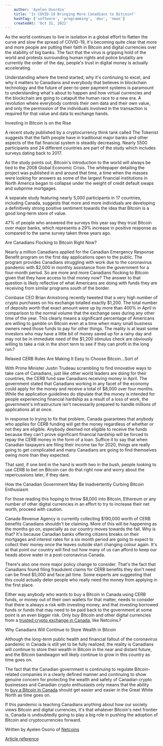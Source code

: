 ```yaml
---
    author: 'Ayelen Osordio'
    title: 'Is COVID-19 Bringing More Canadians to Bitcoin?'
    hashTag: ['software', 'programming', 'dev', 'news']
    createdAt: 'Oct 31, 2021'
---
```


As the world continues to live in isolation in a global effort to flatten the curve and slow the spread of COVID-19, it's becoming quite clear that more and more people are putting their faith in Bitcoin and digital currencies over the stability of big banks. The fact that the virus is gripping hold of the world and protests surrounding human rights and police brutality are currently the order of the day, people's trust in digital money is actually accelerating.

Understanding where the trend started, why it's continuing to excel, and why it matters to Canadians and everybody that believes in blockchain technology and the future of peer-to-peer payment systems is paramount to understanding what's about to happen and how virtual currencies and the blockchain are going to catapult the human race to a new era. A revolution where everybody controls their own data and their own value, and only the permission of the individuals involved in the transaction is required for that value and data to exchange hands.

Investing in Bitcoin is on the Rise

A recent study published by a cryptocurrency think tank called The Tokenist suggests that the faith people have in traditional major banks and other aspects of the fiat financial system is steadily decreasing. Nearly 5500 participants and 24 different countries are part of the study which includes surveys dating back to 2017.

As the study points out, Bitcoin's introduction to the world will always be tied to the 2008 Global Economic Crisis. The whitepaper detailing the project was published in and around that time, a time when the masses were looking for answers as some of the largest financial institutions in North America began to collapse under the weight of credit default swaps and subprime mortgages.

A separate study featuring nearly 5,000 participants in 17 countries, including Canada, suggests that more and more individuals are developing a definitively strong positive sentiment towards the idea that Bitcoin is a good long-term store of value.

47% of people who answered the surveys this year say they trust Bitcoin over major banks, which represents a 29% increase in positive response as compared to the same survey taken three years ago.

Are Canadians Flocking to Bitcoin Right Now?

Nearly a million Canadians applied for the Canadian Emergency Response Benefit program on the first day applications open to the public. The program provides Canadians struggling with work due to the coronavirus pandemic with $2,000 in monthly assistance from the government for a four-month period. So are more and more Canadians flocking to Bitcoin given that they have access to that money now? The answer to that question is likely reflective of what Americans are doing with funds they are receiving from similar programs south of the border.

Coinbase CEO Brian Armstrong recently tweeted that a very high number of crypto purchases on his exchange totalled exactly $1,200. The total number of deposits worth that exact amount were up by more than 400% in April in comparison to the normal volume that the exchange sees during any other time of the year. This clearly means a significant percentage of Americans are willing to gamble on Bitcoin even at a time when many small business owners need those funds to pay for other things. The reality is at least some investors who may have a little bit of money saved up for a rainy day and may not be in immediate need of the $1,200 stimulus check are obviously willing to take a risk in the short term to see if they can profit in the long run.?

Relaxed CERB Rules Are Making It Easy to Choose Bitcoin...Sort of

With Prime Minister Justin Trudeau scrambling to find innovative ways to take care of Canadians, just like other world leaders are doing for their countries, the CERB fund saw Canadians receiving money in April. The government stated that Canadians working in any facet of the economy could apply for the money and receive a total of $8,000 over four months. While the application guidelines do stipulate that the money is intended for people experiencing financial hardship as a result of a loss of work, the government's infrastructure isn't necessarily prepared to handle millions of applications all at once.

In response to trying to fix that problem, Canada guarantees that anybody who applies for CERB funding will get the money regardless of whether or not they are eligible. Anybody deemed not eligible to receive the funds because they can't prove significant financial hardship will be forced to repay the CERB money in the form of a loan. Suffice it to say that when Canadian taxpayers are filing their income tax for 2020, things are really going to get complicated and many Canadians are going to find themselves owing more than they expected.

That said, if one bird in the hand is worth two in the bush, people looking to use CERB to bet on Bitcoin can do that right now and worry about the repercussions later, if they dare.

How the Canadian Government May Be Inadvertently Curbing Bitcoin Enthusiasm

For those reading this hoping to throw $8,000 into Bitcoin, Ethereum or any number of other digital currencies in an effort to try to increase their net worth, proceed with caution.

Canada Revenue Agency is currently collecting $190,000 worth of CERB benefits Canadians shouldn't be claiming. More of this will be happening as the months go on, especially as our country moves towards the fall. Why is that? It's because Canadian banks offering citizens breaks on their mortgages and interest rates for a six month period are going to expect to collect their money once the leaves outside start changing colour again. It's at that point our country will find out how many of us can afford to keep our heads above water in a post-coronavirus Canada.

There's also one more major policy change to consider. That's the fact that Canadians found filing fraudulent claims for CERB benefits they don't need can be fined $5,000 and face jail time. Some experts are suggesting that this could actually deter people who really need the money from applying in the first place.

Either way anybody who wants to buy a Bitcoin in Canada using CERB funds, or money out of their own wallets for that matter, needs to consider that there is always a risk with investing money, and that investing borrowed funds or funds that may need to be paid back to the government at some point is an even bigger risk. Only buy Bitcoin and other digital currencies from a [trusted crypto exchange in Canada,](https://netcoins.ca/blog/protect-yourself-from-common-crypto-scams-canadian-exchange/) like Netcoins.?

Why Canadians Will Continue to Store Wealth in Bitcoin

Although the long-term public health and financial fallout of the coronavirus pandemic in Canada is still yet to be fully realized, the reality is Canadians will continue to store their wealth in Bitcoin in the near and distant future, and the Bitcoin bandwagon will likely continue to grow in this country as time goes on.

The fact that the Canadian government is continuing to regulate Bitcoin-related companies in a clearly defined manner and continuing to show genuine concern for protecting the wealth and safety of Canadian crypto businesses and Canadian crypto enthusiasts only means that the ability to [buy a Bitcoin in Canada](https://netcoins.ca/blog/top-5-reasons-to-buy-bitcoin-2020/) should get easier and easier in the Great White North as time goes on.

If this pandemic is teaching Canadians anything about how our society views Bitcoin and digital currencies, it's that whatever Bitcoin's next frontier is, Canada is undoubtedly going to play a big role in pushing the adoption of Bitcoin and cryptocurrencies forward.

Written by Ayelen Osorio of [Netcoins](https://netcoins.ca/)

[Article reference](https://www.amazines.com/Software/article_detail.cfm/6259545?articleid=6259545)

